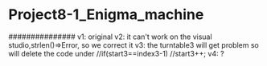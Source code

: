 # Project8-1_Enigma_machine

###############
v1: original
v2: it can't work on the visual studio,strlen()=>Error, so we correct it
v3: the turntable3 will get problem so will delete the code under
        //if(start3==index3-1)
            //start3++;
v4: ?
